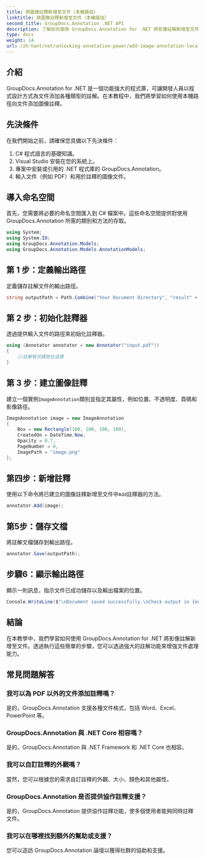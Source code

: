 ```yaml
---
title: 將圖像註釋新增至文件（本機路徑）
linktitle: 將圖像註釋新增至文件（本機路徑）
second_title: GroupDocs.Annotation .NET API
description: 了解如何使用 GroupDocs.Annotation for .NET 將影像註解新增至文件。輕鬆增強文件處理能力。
type: docs
weight: 14
url: /zh-hant/net/unlocking-annotation-power/add-image-annotation-local-path/
---
```

## 介紹
GroupDocs.Annotation for .NET 是一個功能強大的程式庫，可讓開發人員以程式設計方式為文件添加各種類型的註解。在本教程中，我們將學習如何使用本機路徑向文件添加圖像註釋。
## 先決條件
在我們開始之前，請確保您具備以下先決條件：
1. C# 程式語言的基礎知識。
2. Visual Studio 安裝在您的系統上。
3. 專案中安裝或引用的 .NET 程式庫的 GroupDocs.Annotation。
4. 輸入文件（例如 PDF）和用於註釋的圖像文件。
## 導入命名空間
首先，您需要將必要的命名空間匯入到 C# 檔案中。這些命名空間提供對使用 GroupDocs.Annotation 所需的類別和方法的存取。
```csharp
using System;
using System.IO;
using GroupDocs.Annotation.Models;
using GroupDocs.Annotation.Models.AnnotationModels;
```

## 第 1 步：定義輸出路徑
定義儲存註解文件的輸出路徑。
```csharp
string outputPath = Path.Combine("Your Document Directory", "result" + Path.GetExtension("input.pdf"));
```
## 第 2 步：初始化註釋器
透過提供輸入文件的路徑來初始化註釋器。
```csharp
using (Annotator annotator = new Annotator("input.pdf"))
{
    //註解程式碼放在這裡
}
```
## 第 3 步：建立圖像註釋
建立一個實例`ImageAnnotation`類別並指定其屬性，例如位置、不透明度、頁碼和影像路徑。
```csharp
ImageAnnotation image = new ImageAnnotation
{
    Box = new Rectangle(100, 100, 100, 100),
    CreatedOn = DateTime.Now,
    Opacity = 0.7,
    PageNumber = 0,
    ImagePath = "image.png"
};
```
## 第四步：新增註釋
使用以下命令將已建立的圖像註釋新增至文件中`Add`註釋器的方法。
```csharp
annotator.Add(image);
```
## 第5步：儲存文檔
將註解文檔儲存到輸出路徑。
```csharp
annotator.Save(outputPath);
```
## 步驟6：顯示輸出路徑
顯示一則訊息，指示文件已成功儲存以及輸出檔案的位置。
```csharp
Console.WriteLine($"\nDocument saved successfully.\nCheck output in {outputPath}.");
```

## 結論
在本教學中，我們學習如何使用 GroupDocs.Annotation for .NET 將影像註解新增至文件。透過執行這些簡單的步驟，您可以透過強大的註解功能來增強文件處理能力。
## 常見問題解答
### 我可以為 PDF 以外的文件添加註釋嗎？
是的，GroupDocs.Annotation 支援各種文件格式，包括 Word、Excel、PowerPoint 等。
### GroupDocs.Annotation 與 .NET Core 相容嗎？
是的，GroupDocs.Annotation 與 .NET Framework 和 .NET Core 也相容。
### 我可以自訂註釋的外觀嗎？
當然，您可以根據您的需求自訂註釋的外觀、大小、顏色和其他屬性。
### GroupDocs.Annotation 是否提供協作註釋支援？
是的，GroupDocs.Annotation 提供協作註釋功能，使多個使用者能夠同時註釋文件。
### 我可以在哪裡找到額外的幫助或支援？
您可以造訪 GroupDocs.Annotation 論壇以獲得社群的協助和支援。